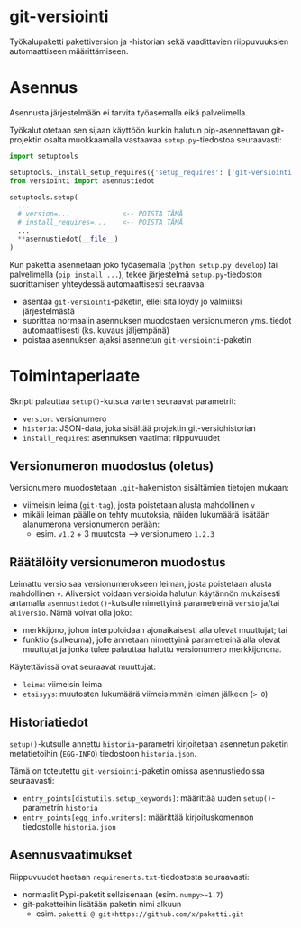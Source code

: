 git-versiointi
==============

Työkalupaketti pakettiversion ja -historian sekä vaadittavien riippuvuuksien
automaattiseen määrittämiseen.

# Asennus

Asennusta järjestelmään ei tarvita työasemalla eikä palvelimella.

Työkalut otetaan sen sijaan käyttöön kunkin halutun pip-asennettavan git-projektin osalta muokkaamalla vastaavaa `setup.py`-tiedostoa seuraavasti:
```python
import setuptools

setuptools._install_setup_requires({'setup_requires': ['git-versiointi']})
from versiointi import asennustiedot

setuptools.setup(
  ...
  # version=...             <-- POISTA TÄMÄ
  # install_requires=...    <-- POISTA TÄMÄ
  ...
  **asennustiedot(__file__)
)
```

Kun pakettia asennetaan joko työasemalla (`python setup.py develop`) tai palvelimella (`pip install ...`), tekee järjestelmä `setup.py`-tiedoston suorittamisen yhteydessä automaattisesti seuraavaa:
* asentaa `git-versiointi`-paketin, ellei sitä löydy jo valmiiksi järjestelmästä
* suorittaa normaalin asennuksen muodostaen versionumeron yms. tiedot automaattisesti (ks. kuvaus jäljempänä)
* poistaa asennuksen ajaksi asennetun `git-versiointi`-paketin

# Toimintaperiaate

Skripti palauttaa `setup()`-kutsua varten seuraavat parametrit:
* `version`: versionumero
* `historia`: JSON-data, joka sisältää projektin git-versiohistorian
* `install_requires`: asennuksen vaatimat riippuvuudet

## Versionumeron muodostus (oletus)

Versionumero muodostetaan `.git`-hakemiston sisältämien tietojen mukaan:
* viimeisin leima (`git-tag`), josta poistetaan alusta mahdollinen `v`
* mikäli leiman päälle on tehty muutoksia, näiden lukumäärä lisätään alanumerona versionumeron perään:
  - esim. `v1.2` + 3 muutosta --> versionumero `1.2.3`

## Räätälöity versionumeron muodostus

Leimattu versio saa versionumerokseen leiman, josta poistetaan alusta mahdollinen `v`. Aliversiot voidaan versioida halutun käytännön mukaisesti antamalla `asennustiedot()`-kutsulle nimettyinä parametreinä `versio` ja/tai `aliversio`. Nämä voivat olla joko:
* merkkijono, johon interpoloidaan ajonaikaisesti alla olevat muuttujat; tai
* funktio (sulkeuma), jolle annetaan nimettyinä parametreinä alla olevat muuttujat ja jonka tulee palauttaa haluttu versionumero merkkijonona.

Käytettävissä ovat seuraavat muuttujat:
* `leima`: viimeisin leima
* `etaisyys`: muutosten lukumäärä viimeisimmän leiman jälkeen (`> 0`)

## Historiatiedot

`setup()`-kutsulle annettu `historia`-parametri kirjoitetaan asennetun paketin metatietoihin (`EGG-INFO`) tiedostoon `historia.json`.

Tämä on toteutettu `git-versiointi`-paketin omissa asennustiedoissa seuraavasti:
* `entry_points[distutils.setup_keywords]`: määrittää uuden `setup()`-parametrin `historia`
* `entry_points[egg_info.writers]`: määrittää kirjoituskomennon tiedostolle `historia.json`

## Asennusvaatimukset

Riippuvuudet haetaan `requirements.txt`-tiedostosta seuraavasti:
* normaalit Pypi-paketit sellaisenaan (esim. `numpy>=1.7`)
* git-paketteihin lisätään paketin nimi alkuun
  - esim. `paketti @ git+https://github.com/x/paketti.git`
